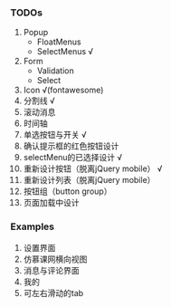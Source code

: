 ### TODOs

1. Popup
   - FloatMenus
   - SelectMenus  √
2. Form
   - Validation
   - Select
3. Icon           √(fontawesome)
4. 分割线  √
5. 滚动消息
6. 时间轴
7. 单选按钮与开关  √
8. 确认提示框的红色按钮设计   
9. selectMenu的已选择设计  √
10. 重新设计按钮（脱离jQuery mobile）  √
11. 重新设计列表（脱离jQuery mobile）
12. 按钮组（button group）
13. 页面加载中设计


### Examples
1. 设置界面
2. 仿慕课网横向视图
3. 消息与评论界面
4. 我的
5. 可左右滑动的tab
